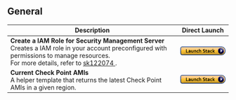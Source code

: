 ## General

<table width="80%">
    <thead>
        <tr>
            <th>Description</th>
            <th>Direct Launch</th>
        </tr>
    </thead>
    <tbody>
        <tr>
            <td>
                <b>Create a IAM Role for Security Management Server</b><br/>
                Creates a IAM role in your account preconfigured with permissions to manage resources.<br/>    
                For more details, refer to <a href="https://supportcenter.checkpoint.com/supportcenter/portal?eventSubmit_doGoviewsolutiondetails=&solutionid=sk122074">sk122074 </a>.
            </td>
            <td><a href="https://console.aws.amazon.com/cloudformation/home#/stacks/create/review?templateURL=https://cgi-cfts.s3.amazonaws.com/iam/cme-iam-role.yaml&stackName=Check-Point-IAM-Role"><img src="../../../images/launch.png"></a></td>
        </tr>
        <tr>
            <td>
                <b>Current Check Point AMIs</b> <br/>
                A helper template that returns the latest Check Point AMIs in a given region.
            </td>
            <td><a href="https://console.aws.amazon.com/cloudformation/home#/stacks/create/review?templateURL=https://cgi-cfts.s3.amazonaws.com/utils/amis.yaml&stackName=Check-Point-AMIs"><img src="../../../images/launch.png"></a></td>
        </tr>
    </tbody>
</table>
<br/>
<br/>
